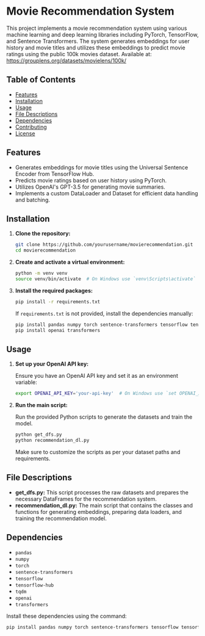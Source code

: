 # Movie Recommendation System

This project implements a movie recommendation system using various machine learning and deep learning libraries including PyTorch, TensorFlow, and Sentence Transformers. The system generates embeddings for user history and movie titles and utilizes these embeddings to predict movie ratings using the public 100k movies dataset. Available at: https://grouplens.org/datasets/movielens/100k/

## Table of Contents

- [Features](#features)
- [Installation](#installation)
- [Usage](#usage)
- [File Descriptions](#file-descriptions)
- [Dependencies](#dependencies)
- [Contributing](#contributing)
- [License](#license)

## Features

- Generates embeddings for movie titles using the Universal Sentence Encoder from TensorFlow Hub.
- Predicts movie ratings based on user history using PyTorch.
- Utilizes OpenAI's GPT-3.5 for generating movie summaries.
- Implements a custom DataLoader and Dataset for efficient data handling and batching.

## Installation

1. **Clone the repository:**

    ```bash
    git clone https://github.com/yourusername/movierecommendation.git
    cd movierecommendation
    ```

2. **Create and activate a virtual environment:**

    ```bash
    python -m venv venv
    source venv/bin/activate  # On Windows use `venv\Scripts\activate`
    ```

3. **Install the required packages:**

    ```bash
    pip install -r requirements.txt
    ```

    If `requirements.txt` is not provided, install the dependencies manually:

    ```bash
    pip install pandas numpy torch sentence-transformers tensorflow tensorflow-hub tqdm
    pip install openai transformers
    ```

## Usage

1. **Set up your OpenAI API key:**

    Ensure you have an OpenAI API key and set it as an environment variable:

    ```bash
    export OPENAI_API_KEY='your-api-key'  # On Windows use `set OPENAI_API_KEY=your-api-key`
    ```

2. **Run the main script:**

    Run the provided Python scripts to generate the datasets and train the model.

    ```bash
    python get_dfs.py
    python recommendation_dl.py
    ```

    Make sure to customize the scripts as per your dataset paths and requirements.

## File Descriptions

- **get_dfs.py:** This script processes the raw datasets and prepares the necessary DataFrames for the recommendation system.
- **recommendation_dl.py:** The main script that contains the classes and functions for generating embeddings, preparing data loaders, and training the recommendation model.

## Dependencies

- `pandas`
- `numpy`
- `torch`
- `sentence-transformers`
- `tensorflow`
- `tensorflow-hub`
- `tqdm`
- `openai`
- `transformers`

Install these dependencies using the command:

```bash
pip install pandas numpy torch sentence-transformers tensorflow tensorflow-hub tqdm openai transformers

